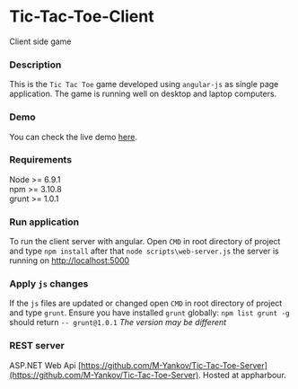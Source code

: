 # Tic-Tac-Toe-Client
Client side game

### Description
This is the `Tic Tac Toe` game developed using `angular-js` as single page application. The game is running well on 
desktop and laptop computers. 

### Demo
You can check the live demo [here](https://tic-tac-toe-client.herokuapp.com/).

### Requirements
Node >= 6.9.1  <br />
npm >= 3.10.8 <br />
grunt >= 1.0.1 <br />

### Run application
To run the client server with angular. Open `CMD` in root directory of project and type `npm install` after that
 `node scripts\web-server.js` the server is running on [http://localhost:5000](http://localhost:5000)

### Apply `js` changes
If the `js` files are updated or changed open `CMD` in root directory of project and type `grunt`. Ensure you have
installed `grunt` globally: `npm list grunt -g` should return `-- grunt@1.0.1` *The version may be different*

### REST server 
ASP.NET Web Api [https://github.com/M-Yankov/Tic-Tac-Toe-Server](https://github.com/M-Yankov/Tic-Tac-Toe-Server).
Hosted at appharbour.